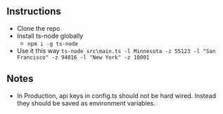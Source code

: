 ## Instructions

- Clone the repo
- Install ts-node globally
  - `npm i -g ts-node`
- Use it this way `ts-node src\main.ts -l Minnesota -z 55123 -l "San Francisco" -z 94016 -l "New York" -z 10001`

## Notes

- In Production, api keys in config.ts should not be hard wired. Instead they should be saved as environment variables.
